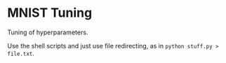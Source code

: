 # MNIST Tuning

Tuning of hyperparameters.

Use the shell scripts and just use file redirecting, as in `python stuff.py >
file.txt`.
